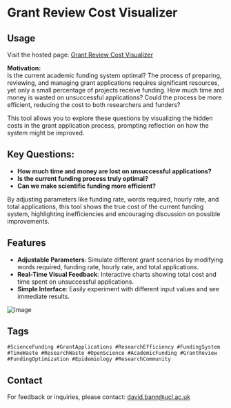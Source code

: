 # Grant Review Cost Visualizer

## Usage
Visit the hosted page: [Grant Review Cost Visualizer](https://dbann.github.io/grantreview/)

**Motivation:**  
Is the current academic funding system optimal? The process of preparing, reviewing, and managing grant applications requires significant resources, yet only a small percentage of projects receive funding. How much time and money is wasted on unsuccessful applications? Could the process be more efficient, reducing the cost to both researchers and funders?

This tool allows you to explore these questions by visualizing the hidden costs in the grant application process, prompting reflection on how the system might be improved.

## Key Questions:
- **How much time and money are lost on unsuccessful applications?**
- **Is the current funding process truly optimal?**
- **Can we make scientific funding more efficient?**

By adjusting parameters like funding rate, words required, hourly rate, and total applications, this tool shows the true cost of the current funding system, highlighting inefficiencies and encouraging discussion on possible improvements.

## Features
- **Adjustable Parameters**: Simulate different grant scenarios by modifying words required, funding rate, hourly rate, and total applications.
- **Real-Time Visual Feedback**: Interactive charts showing total cost and time spent on unsuccessful applications.
- **Simple Interface**: Easily experiment with different input values and see immediate results.

![image](https://github.com/user-attachments/assets/b85e8950-3f4e-4e5f-8b0c-648c08317b92)

## Tags
`#ScienceFunding #GrantApplications #ResearchEfficiency #FundingSystem #TimeWaste #ResearchWaste #OpenScience #AcademicFunding #GrantReview #FundingOptimization #Epidemiology #ResearchCommunity`

## Contact
For feedback or inquiries, please contact: [david.bann@ucl.ac.uk](mailto:david.bann@ucl.ac.uk)
